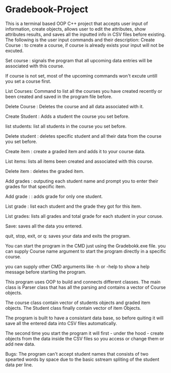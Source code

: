 # Gradebook-Project
This is a terminal based OOP C++ project that accepts user input of information, create objects, allows user to edit the attributes, show attributes results, and saves
all the inputted info in CSV files before existing.
  The following is the user input commands and their description:
  Create Course <Coursname>: to create a course, if course is already exists your input will not be excuted.
  
  Set course <Coursename>: signals the program that all upcoming data entries will be associated with this course.
  
  If course is not set, most of the upcoming commands won't excute untill you set a course first.
  
  List Courses: Command to list all the courses you have created recently or been created and saved in the program file before.
  
  Delete Course <coursename>: Deletes the course and all data associated with it.
  
  Create Student <first> <last> <ID>: Adds a student the course you set before.
  
  list students: list all students in the course you set before.
  
  Delete student <ID>: deletes specific student and all their data from the course you set before.
  
  Create item <name> <maxpoints>: create a graded item and adds it to your course data.
  
  List items: lists all items been created and associated with this course.
  
  Delete item <name>: deletes the graded item.
  
  Add grades <item>: outputing each student name and prompt you to enter their grades for that specific item.
  
  Add grade <item>: <student>: adds grade for only one student.
  
  List grade <item>: list each student and the grade they got for this item.
  
  List grades: lists all grades and total grade for each student in your coruse.
  
  Save: saves all the data you entered.
  
  quit, stop, exit, or q: saves your data and exits the program.
  
  You can start the program in the CMD just using the Gradebokk.exe file. you can supply Course name argument to start the program directly in a specific course.
  
  you can supply other CMD arguments like -h or -help to show a help message before startiing the program.
  
  This program uses OOP to build and connects different classes. The main class is Parser class that has all the parsing and contains a vector of Course objects.
  
  The course class contain vector of students objects and graded item objects. The Student class finally contain vector of item Objects.
  
  The program is built to have a consistant data base, so before quiting it will save all the entered data into CSV files automatically.
  
  The second time you start the program it will first - under the hood - create objects from the data inside the CSV files so you access or change them or add new data.
  
  Bugs:
  	The program can't accept student names that consists of two spearted words by space due to the basic sstream spliting of the student data per line.
	
 
  
